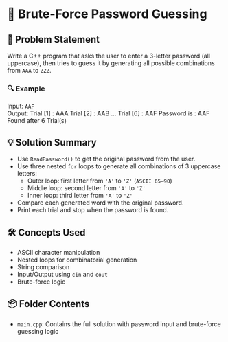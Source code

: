 # 🔐 Brute-Force Password Guessing

## 🧩 Problem Statement
Write a C++ program that asks the user to enter a 3-letter password (all uppercase), then tries to guess it by generating all possible combinations from `AAA` to `ZZZ`.

### 🔍 Example
Input: `AAF`  
Output:
Trial [1] : AAA 
Trial [2] : AAB 
... 
Trial [6] : AAF 
Password is : AAF Found after 6 Trial(s)

## 💡 Solution Summary
- Use `ReadPassword()` to get the original password from the user.
- Use three nested `for` loops to generate all combinations of 3 uppercase letters:
  - Outer loop: first letter from `'A'` to `'Z'` (`ASCII 65–90`)
  - Middle loop: second letter from `'A'` to `'Z'`
  - Inner loop: third letter from `'A'` to `'Z'`
- Compare each generated word with the original password.
- Print each trial and stop when the password is found.

## 🛠️ Concepts Used
- ASCII character manipulation
- Nested loops for combinatorial generation
- String comparison
- Input/Output using `cin` and `cout`
- Brute-force logic

## 📦 Folder Contents
- `main.cpp`: Contains the full solution with password input and brute-force guessing logic

